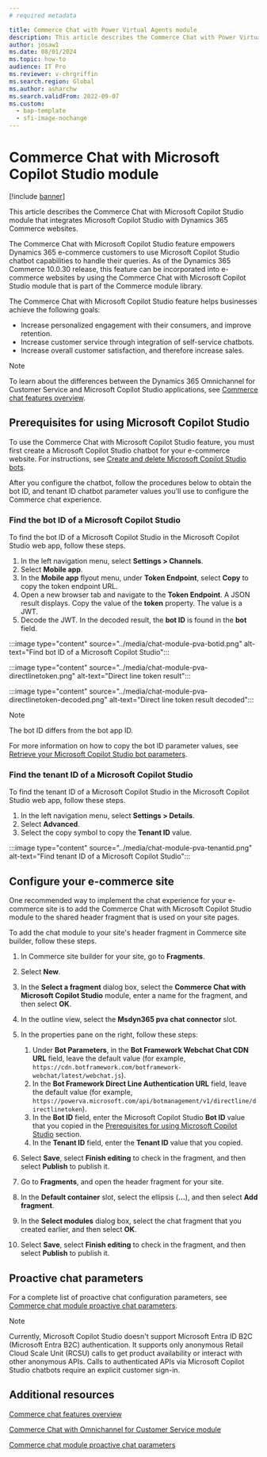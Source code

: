 ```yaml
---
# required metadata

title: Commerce Chat with Power Virtual Agents module
description: This article describes the Commerce Chat with Power Virtual Agents module that integrates Microsoft Power Virtual Agents with Dynamics 365 Commerce websites.
author: josaw1
ms.date: 08/01/2024
ms.topic: how-to
audience: IT Pro
ms.reviewer: v-chrgriffin
ms.search.region: Global
ms.author: asharchw
ms.search.validFrom: 2022-09-07
ms.custom:
  - bap-template
  - sfi-image-nochange
---
```


# Commerce Chat with Microsoft Copilot Studio module

[!include [banner](../includes/banner.md)]

This article describes the Commerce Chat with Microsoft Copilot Studio module that integrates Microsoft Copilot Studio with Dynamics 365 Commerce websites.

The Commerce Chat with Microsoft Copilot Studio feature empowers Dynamics 365 e-commerce customers to use Microsoft Copilot Studio chatbot capabilities to handle their queries. As of the Dynamics 365 Commerce 10.0.30 release, this feature can be incorporated into e-commerce websites by using the Commerce Chat with Microsoft Copilot Studio module that is part of the Commerce module library.

The Commerce Chat with Microsoft Copilot Studio feature helps businesses achieve the following goals:

- Increase personalized engagement with their consumers, and improve retention.
- Increase customer service through integration of self-service chatbots.
- Increase overall customer satisfaction, and therefore increase sales.

> [!NOTE]
> To learn about the differences between the Dynamics 365 Omnichannel for Customer Service and Microsoft Copilot Studio applications, see [Commerce chat features overview](commerce-chat-overview.md).

## <a id="prereq"></a>Prerequisites for using Microsoft Copilot Studio

To use the Commerce Chat with Microsoft Copilot Studio feature, you must first create a Microsoft Copilot Studio chatbot for your e-commerce website. For instructions, see [Create and delete Microsoft Copilot Studio bots](/power-virtual-agents/authoring-first-bot).

After you configure the chatbot, follow the procedures below to obtain the bot ID, and tenant ID chatbot parameter values you'll use to configure the Commerce chat experience. 

### Find the bot ID of a Microsoft Copilot Studio

To find the bot ID of a Microsoft Copilot Studio in the Microsoft Copilot Studio web app, follow these steps.

1. In the left navigation menu, select **Settings \> Channels**.
1. Select **Mobile app**.
1. In the **Mobile app** flyout menu, under **Token Endpoint**, select **Copy** to copy the token endpoint URL.
1. Open a new browser tab and navigate to the **Token Endpoint**. A JSON result displays. Copy the value of the **token** property. The value is a JWT.
1. Decode the JWT. In the decoded result, the **bot ID** is found in the **bot** field.

:::image type="content" source="../media/chat-module-pva-botid.png" alt-text="Find bot ID of a Microsoft Copilot Studio":::

:::image type="content" source="../media/chat-module-pva-directlinetoken.png" alt-text="Direct line token result":::

:::image type="content" source="../media/chat-module-pva-directlinetoken-decoded.png" alt-text="Direct line token result decoded":::

> [!NOTE]
> The bot ID differs from the bot app ID.

For more information on how to copy the bot ID parameter values, see [Retrieve your Microsoft Copilot Studio bot parameters](/power-virtual-agents/publication-connect-bot-to-custom-application#retrieve-your-power-virtual-agents-bot-parameters).

### Find the tenant ID of a Microsoft Copilot Studio

To find the tenant ID of a Microsoft Copilot Studio in the Microsoft Copilot Studio web app, follow these steps.

1. In the left navigation menu, select **Settings \> Details**.
1. Select **Advanced**.
1. Select the copy symbol to copy the **Tenant ID** value.

:::image type="content" source="../media/chat-module-pva-tenantid.png" alt-text="Find tenant ID of a Microsoft Copilot Studio":::

## Configure your e-commerce site 

One recommended way to implement the chat experience for your e-commerce site is to add the Commerce Chat with Microsoft Copilot Studio module to the shared header fragment that is used on your site pages.

To add the chat module to your site's header fragment in Commerce site builder, follow these steps.

1. In Commerce site builder for your site, go to **Fragments**.
1. Select **New**.
1. In the **Select a fragment** dialog box, select the **Commerce Chat with Microsoft Copilot Studio** module, enter a name for the fragment, and then select **OK**.
1. In the outline view, select the **Msdyn365 pva chat connector** slot.
1. In the properties pane on the right, follow these steps:

    1. Under **Bot Parameters**, in the **Bot Framework Webchat Chat CDN URL** field, leave the default value (for example, `https://cdn.botframework.com/botframework-webchat/latest/webchat.js`).
    1. In the **Bot Framework Direct Line Authentication URL** field, leave the default value (for example, `https://powerva.microsoft.com/api/botmanagement/v1/directline/directlinetoken`).
    1. In the **Bot ID** field, enter the Microsoft Copilot Studio **Bot ID** value that you copied in the [Prerequisites for using Microsoft Copilot Studio](#prereq) section.
    1. In the **Tenant ID** field, enter the **Tenant ID** value that you copied.

1. Select **Save**, select **Finish editing** to check in the fragment, and then select **Publish** to publish it.
1. Go to **Fragments**, and open the header fragment for your site.
1. In the **Default container** slot, select the ellipsis (**...**), and then select **Add fragment**.
1. In the **Select modules** dialog box, select the chat fragment that you created earlier, and then select **OK**.
1. Select **Save**, select **Finish editing** to check in the fragment, and then select **Publish** to publish it.

## Proactive chat parameters

For a complete list of proactive chat configuration parameters, see [Commerce chat module proactive chat parameters](chat-proactive-chat-parameters.md).

> [!NOTE]
> Currently, Microsoft Copilot Studio doesn't support Microsoft Entra ID B2C (Microsoft Entra B2C) authentication. It supports only anonymous Retail Cloud Scale Unit (RCSU) calls to get product availability or interact with other anonymous APIs. Calls to authenticated APIs via Microsoft Copilot Studio chatbots require an explicit customer sign-in.

## Additional resources

[Commerce chat features overview](commerce-chat-overview.md)

[Commerce Chat with Omnichannel for Customer Service module](commerce-chat-module.md)

[Commerce chat module proactive chat parameters](chat-proactive-chat-parameters.md)
